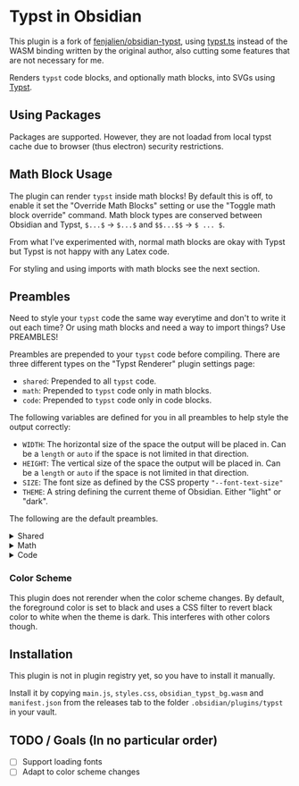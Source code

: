 # Typst in Obsidian

This plugin is a fork of [fenjalien/obsidian-typst](https://github.com/fenjalien/obsidian-typst), using [typst.ts](https://github.com/Myriad-Dreamin/typst.ts) instead of the WASM binding written by the original author, also cutting some features that are not necessary for me.

Renders `typst` code blocks, and optionally math blocks, into SVGs using [Typst](https://github.com/typst/typst).

## Using Packages
Packages are supported. However, they are not loadad from local typst cache due to browser (thus electron) security restrictions.

## Math Block Usage
The plugin can render `typst` inside math blocks! By default this is off, to enable it set the "Override Math Blocks" setting or use the "Toggle math block override" command. Math block types are conserved between Obsidian and Typst, `$...$` -> `$...$` and `$$...$$` -> `$ ... $`.

From what I've experimented with, normal math blocks are okay with Typst but Typst is not happy with any Latex code.

For styling and using imports with math blocks see the next section.

## Preambles

Need to style your `typst` code the same way everytime and don't to write it out each time? Or using math blocks and need a way to import things? Use PREAMBLES!

Preambles are prepended to your `typst` code before compiling. There are three different types on the "Typst Renderer" plugin settings page:
- `shared`: Prepended to all `typst` code.
- `math`: Prepended to `typst` code only in math blocks.
- `code`: Prepended to `typst` code only in code blocks.

The following variables are defined for you in all preambles to help style the output correctly:
- `WIDTH`: The horizontal size of the space the output will be placed in. Can be a `length` or `auto` if the space is not limited in that direction.
- `HEIGHT`: The vertical size of the space the output will be placed in. Can be a `length` or `auto` if the space is not limited in that direction.
- `SIZE`: The font size as defined by the CSS property `"--font-text-size"`
- `THEME`: A string defining the current theme of Obsidian. Either "light" or "dark".

The following are the default preambles.
<details>
<summary>Shared</summary>

```
#set text(fill: black, size: SIZE)
#set page(width: WIDTH, height: HEIGHT)
```
</details>
<details>
<summary>Math</summary>

```
#set page(margin: 0pt)
#set align(horizon)
```
</details>
<details>
<summary>Code</summary>

```
#set page(margin: (y: 1em, x: 0pt))
```
</details>

### Color Scheme
This plugin does not rerender when the color scheme changes. By default, the foreground color is set to black and uses a CSS filter to revert black color to white when the theme is dark. This interferes with other colors though.

## Installation
This plugin is not in plugin registry yet, so you have to install it manually.

Install it by copying `main.js`, `styles.css`, `obsidian_typst_bg.wasm` and `manifest.json` from the releases tab to the folder `.obsidian/plugins/typst` in your vault.

## TODO / Goals (In no particular order)
- [ ] Support loading fonts
- [ ] Adapt to color scheme changes
